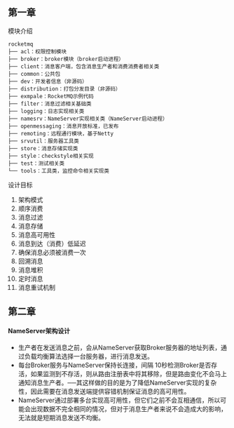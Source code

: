## 第一章

模块介绍

```
rocketmq
├── acl：权限控制模块
├── broker：broker模块（broker启动进程）
├── client：消息客户端，包含消息生产者和消费消费者相关类
├── common：公共包
├── dev：开发者信息（非源码）
├── distribution：打包分发目录（非源码）
├── exmpale：RocketMQ示例代码
├── filter：消息过滤相关基础类
├── logging：日志实现相关类
├── namesrv：NameServer实现相关类（NameServer启动进程）
├── openmessaging：消息开放标准，已发布
├── remoting：远程通行模块，基于Netty
├── srvutil：服务器工具类
├── store：消息存储实现类
├── style：checkstyle相关实现
├── test：测试相关类
└── tools：工具类，监控命令相关实现类
```

设计目标

1. 架构模式
2. 顺序消费
3. 消息过滤
4. 消息存储
5. 消息高可用性
6. 消息到达（消费）低延迟
7. 确保消息必须被消费一次
8. 回溯消息
9. 消息堆积
10. 定时消息
11. 消息重试机制

## 第二章

#### NameServer架构设计

- 生产者在发送消息之前，会从NameServer获取Broker服务器的地址列表，通过负载均衡算法选择一台服务器，进行消息发送。
- 每台Broker服务与NameServer保持长连接，间隔 10秒检测Broker是否存活，如果监测到不存活，则从路由注册表中将其移除，但是路由变化不会马上通知消息生产者。──其这样做的目的是为了降低NameServer实现的复杂性，因此需要在消息发送端提供容错机制保证消息的高可用性。 
- NameServer通过部署多台实现高可用性，但它们之前不会互相通信，所以可能会出现数据不完全相同的情况，但对于消息生产者来说不会造成大的影响，无法就是短期消息发送不均衡。



